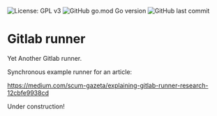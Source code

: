 ![License: GPL v3](https://img.shields.io/badge/License-GPLv3-blue.svg)
![GitHub go.mod Go version](https://img.shields.io/github/go-mod/go-version/ihippik/gitlab-runner)
![GitHub last commit](https://img.shields.io/github/last-commit/ihippik/gitlab-runner)


# Gitlab runner
Yet Another Gitlab runner.

Synchronous example runner for an article:

https://medium.com/scum-gazeta/explaining-gitlab-runner-research-12cbfe9938cd

Under construction!
